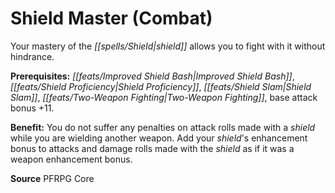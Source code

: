 ﻿---
cssclass: [feats]

---
# Shield Master (Combat)

Your mastery of the _[[spells/Shield|shield]]_ allows you to fight with it without hindrance.

**Prerequisites:** _[[feats/Improved _Shield_ Bash|Improved _Shield_ Bash]]_, _[[feats/Shield Proficiency|Shield Proficiency]]_, _[[feats/Shield Slam|Shield Slam]]_, _[[feats/Two-Weapon Fighting|Two-Weapon Fighting]]_, base attack bonus +11.

**Benefit:** You do not suffer any penalties on attack rolls made with a _shield_ while you are wielding another weapon. Add your _shield_'s enhancement bonus to attacks and damage rolls made with the _shield_ as if it was a weapon enhancement bonus.

**Source** PFRPG Core